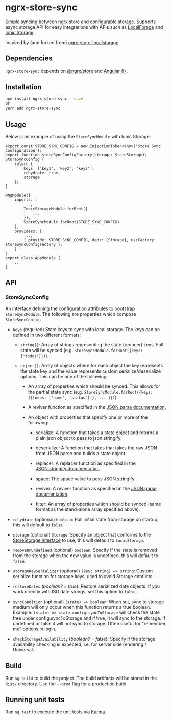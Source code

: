 # ngrx-store-sync
Simple syncing between ngrx store and configurable storage.  Supports async storage API for easy integrations with APIs 
such as [LocalForage](https://github.com/localForage/localForage) and [Ionic Storage](https://ionicframework.com/docs/building/storage)

Inspired by (and forked from) [ngrx-store-localstorage](https://github.com/btroncone/ngrx-store-localstorage)

## Dependencies
`ngrx-store-sync` depends on [@ngrx/store](https://github.com/ngrx/store) and [Angular 8+](https://github.com/angular/angular).

## Installation
```bash
npm install ngrx-store-sync --save
or 
yarn add ngrx-store-sync
```

## Usage
Below is an example of using the `StoreSyncModule` with Ionic Storage:
```
export const STORE_SYNC_CONFIG = new InjectionToken<any>('Store Sync Configuration');
export function storeSyncConfigFactory(storage: StoreStorage): StoreSyncConfig {
    return {
        keys: ['key1', 'key2', 'key3'],
        rehydrate: true,
        storage
    };
}

@NgModule({
    imports: [
        ...,
        IonicStorageModule.forRoot({
            ...
        }),
        StoreSyncModule.forRoot(STORE_SYNC_CONFIG)
    ],
    providers: [
        ...,
        { provide: STORE_SYNC_CONFIG, deps: [Storage], useFactory: storeSyncConfigFactory },
    ]
)
export class AppModule {
    ...
}
```

## API

### **StoreSyncConfig**
An interface defining the configuration attributes to bootstrap `StoreSyncModule`. The following are properties which compose `StoreSyncConfig`:
* `keys` (required) State keys to sync with local storage. The keys can be defined in two different formats:
    * `string[]`: Array of strings representing the state (reducer) keys. Full state will be synced (e.g. `StoreSyncModule.forRoot({keys: ['todos']})`).

    * `object[]`: Array of objects where for each object the key represents the state key and the value represents custom serialize/deserialize options. This can be one of the following:

        * An array of properties which should be synced. This allows for the partial state sync (e.g. `StoreSyncModule.forRoot({keys: [{todos: ['name', 'status'] }, ... ]})`).

        * A reviver function as specified in the [JSON.parse documentation](https://developer.mozilla.org/en-US/docs/Web/JavaScript/Reference/Global_Objects/JSON/parse).

        * An object with properties that specify one or more of the following:

            * serialize: A function that takes a state object and returns a plain json object to pass to json.stringify.

            * deserialize: A function that takes that takes the raw JSON from JSON.parse and builds a state object.

            * replacer: A replacer function as specified in the [JSON.stringify documentation](https://developer.mozilla.org/en-US/docs/Web/JavaScript/Reference/Global_Objects/JSON/stringify).

            * space: The space value to pass JSON.stringify.

            * reviver: A reviver function as specified in the [JSON.parse documentation](https://developer.mozilla.org/en-US/docs/Web/JavaScript/Reference/Global_Objects/JSON/parse).

            * filter: An array of properties which should be synced (same format as the stand-alone array specified above).

* `rehydrate` (optional) `boolean`: Pull initial state from storage on startup, this will default to `false`.
* `storage` (optional) `Storage`: Specify an object that conforms to the [StoreStorage interface](https://github.com/cmdickson/ngrx-store-storage/blob/master/src/sync.module.ts#L7) to use, this will default to `localStorage`.
* `removeOnUndefined` (optional) `boolean`: Specify if the state is removed from the storage when the new value is undefined, this will default to `false`.
* `storageKeySerializer` (optional) `(key: string) => string`: Сustom serialize function for storage keys, used to avoid Storage conflicts. 
* `restoreDates` \(*boolean? = true*): Restore serialized date objects. If you work directly with ISO date strings, set this option to `false`.
* `syncCondition` (optional) `(state) => boolean`: When set, sync to storage medium will only occur when this function returns a true boolean. Example: `(state) => state.config.syncToStorage` will check the state tree under config.syncToStorage and if true, it will sync to the storage. If undefined or false it will not sync to storage. Often useful for "remember me" options in login.
* `checkStorageAvailability` \(*boolean? = false*): Specify if the storage availability checking is expected, i.e. for server side rendering / Universal.

## Build

Run `ng build` to build the project. The build artifacts will be stored in the `dist/` directory. Use the `--prod` flag for a production build.

## Running unit tests

Run `ng test` to execute the unit tests via [Karma](https://karma-runner.github.io).
